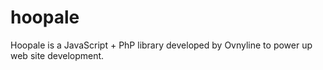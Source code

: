 hoopale
=======

Hoopale is a JavaScript + PhP library developed by Ovnyline to power up web site development.
